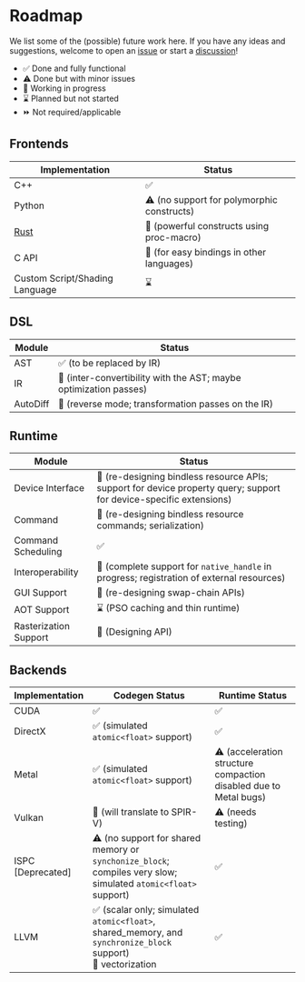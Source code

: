 
# Roadmap

We list some of the (possible) future work here. If you have any ideas and suggestions, welcome to open an [issue](https://github.com/LuisaGroup/LuisaCompute/issues) or start a [discussion](https://github.com/LuisaGroup/LuisaCompute/discussions)!

 - ✅ Done and fully functional
 - ⚠️ Done but with minor issues
 - 🚧 Working in progress
 - ⌛ Planned but not started
 - ⏩ Not required/applicable

## Frontends

| Implementation                 | Status                                      |
|--------------------------------|---------------------------------------------|
| C++                            | ✅                                          |
| Python                         | ⚠️ (no support for polymorphic constructs)  |
| [Rust](https://github.com/LuisaGroup/luisa-compute-rs)  | 🚧 (powerful constructs using proc-macro)   |
| C API                          | 🚧 (for easy bindings in other languages)   |
| Custom Script/Shading Language | ⌛                                          |

## DSL

| Module   | Status                                                            |
|----------|-------------------------------------------------------------------|
| AST      | ✅ (to be replaced by IR)                                         |
| IR       | 🚧 (inter-convertibility with the AST; maybe optimization passes) |
| AutoDiff | 🚧 (reverse mode; transformation passes on the IR)                |

## Runtime

| Module             | Status                                                                                                              |
|--------------------|---------------------------------------------------------------------------------------------------------------------|
| Device Interface   | 🚧 (re-designing bindless resource APIs; support for device property query; support for device-specific extensions) |
| Command            | 🚧 (re-designing bindless resource commands; serialization)                                                         |
| Command Scheduling | ✅                                                                                                                   |
| Interoperability   | 🚧 (complete support for `native_handle` in progress; registration of external resources)                           |
| GUI Support        | 🚧 (re-designing swap-chain APIs)                                                                                   |
| AOT Support        | ⌛ (PSO caching and thin runtime)                                                                                    |
| Rasterization Support | 🚧 (Designing API) |

## Backends
| Implementation         | Codegen Status                                                                                                                                                                                     | Runtime Status                                                    |
 |------------------------|------------------------------------------|---------------------------------|
 | CUDA                   | ✅                                                                                                                                                                                                  | ✅                                                                 |
 | DirectX                | ✅ (simulated `atomic<float>` support)                                                                                                                                                              | ✅                                                                 |
 | Metal                  | ✅ (simulated `atomic<float>` support)                                                                                                                                                              | ⚠️ (acceleration structure compaction disabled due to Metal bugs) |
 | Vulkan                 | 🚧 (will translate to SPIR-V)                                                                                                                                                                      | ⚠️ (needs testing)                                                |
 | ISPC<br />[Deprecated] | ⚠️ (no support for shared memory or `synchonize_block`; compiles very slow; simulated `atomic<float>` support)                                                                                     | ✅                                                                 |
 | LLVM                   | ✅ (scalar only; simulated `atomic<float>`, shared_memory, and `synchronize_block` support)<br />🚧 vectorization | ✅                                                                 |
